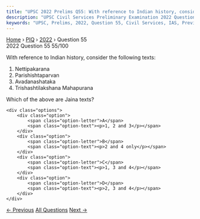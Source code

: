 ```yaml
---
title: "UPSC 2022 Prelims Q55: With reference to Indian history, consider the following tex..."
description: "UPSC Civil Services Preliminary Examination 2022 Question 55 with options and answer"
keywords: "UPSC, Prelims, 2022, Question 55, Civil Services, IAS, Previous Year Questions"
---
```


<nav class="breadcrumb">
    <a href="../../">Home</a>
    <span>›</span>
    <a href="../">PIQ</a>
    <span>›</span>
    <a href="./">2022</a>
    <span>›</span>
    <span>Question 55</span>
</nav>

<div class="question-header">
    <div class="question-meta">
        <span class="year-badge">2022</span>
        <span class="question-number">Question 55</span>
        <span class="progress">55/100</span>
    </div>
    <div class="progress-bar">
        <div class="progress-fill" style="width: 55.0%"></div>
    </div>
</div>

<div class="question-content">
    <div class="question-text">
        <p>With reference to Indian history, consider the following texts:</p>
<ol>
<li>Nettipakarana</li>
<li>Parishishtaparvan</li>
<li>Avadanashataka</li>
<li>Trishashtilakshana Mahapurana</li>
</ol>
<p>Which of the above are Jaina texts?</p>
    </div>
    
    <div class="options">
        <div class="option">
            <span class="option-letter">A</span>
            <span class="option-text"><p>1, 2 and 3</p></span>
        </div>
        <div class="option">
            <span class="option-letter">B</span>
            <span class="option-text"><p>2 and 4 only</p></span>
        </div>
        <div class="option">
            <span class="option-letter">C</span>
            <span class="option-text"><p>1, 3 and 4</p></span>
        </div>
        <div class="option">
            <span class="option-letter">D</span>
            <span class="option-text"><p>2, 3 and 4</p></span>
        </div>
    </div>
</div>

<div class="question-nav">
    <a href="../q054-with-reference-to-the-proposals-of-cripps-mission/" class="nav-btn prev">← Previous</a>
    <a href="../" class="nav-btn center">All Questions</a>
    <a href="../q056-with-reference-to-indian-history-consider-the-foll/" class="nav-btn next">Next →</a>
</div>
